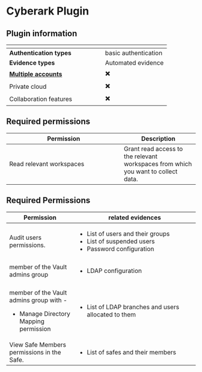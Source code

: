 # Cyberark Plugin

## Plugin information

<table data-header-hidden><thead><tr><th width="239"></th><th></th></tr></thead><tbody><tr><td><strong>Authentication types</strong></td><td>basic authentication</td></tr><tr><td><strong>Evidence types</strong></td><td>Automated evidence</td></tr><tr><td><a href="broken-reference"><strong>Multiple accounts</strong></a></td><td><span data-gb-custom-inline data-tag="emoji" data-code="2716">✖️</span></td></tr><tr><td>Private cloud</td><td><span data-gb-custom-inline data-tag="emoji" data-code="2716">✖️</span></td></tr><tr><td>Collaboration features</td><td><span data-gb-custom-inline data-tag="emoji" data-code="2716">✖️</span></td></tr></tbody></table>



## Required permissions <a href="#h_0bb427264a" id="h_0bb427264a"></a>

<table><thead><tr><th width="289">Permission</th><th>Description</th></tr></thead><tbody><tr><td>Read relevant workspaces</td><td>Grant read access to the relevant workspaces from which you want to collect data.</td></tr></tbody></table>

## Required Permissions

<table><thead><tr><th width="229.1285400390625">Permission</th><th width="534">related evidences</th></tr></thead><tbody><tr><td>Audit users permissions.</td><td><p></p><ul><li>List of users and their groups</li><li> List of suspended users</li><li>Password configuration</li></ul></td></tr><tr><td>member of the Vault admins group</td><td><ul><li>LDAP configuration</li></ul></td></tr><tr><td><p>member of the Vault admins group with -</p><ul><li>Manage Directory Mapping permission</li></ul></td><td><ul><li>List of LDAP branches and users allocated to them</li></ul></td></tr><tr><td>View Safe Members permissions in the Safe.</td><td><ul><li>List of safes and their members</li></ul></td></tr></tbody></table>



